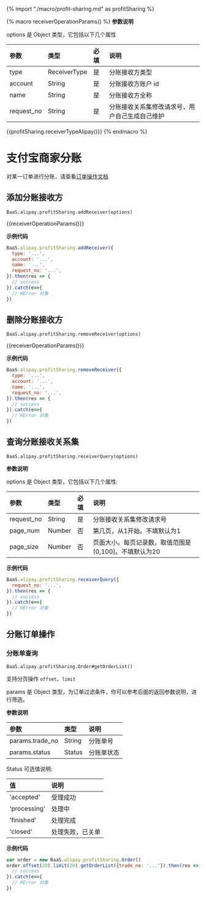 {% import "./macro/profit-sharing.md" as profitSharing %}

{% macro receiverOperationParams() %}
**参数说明**

options 是 Object 类型，它包括以下几个属性

| 参数            | 类型   | 必填 | 说明                                               |
| :-------------- | :----- | :--- | :------------------------------------------------- |
| type            | ReceiverType |  是  | 分账接收方类型                               |
| account         | String |  是  | 分账接收方账户 id                                  |
| name            | String |  是  | 分账接收方全称                                     |
| request_no      | String |  是  | 分账接收关系集修改请求号，用户自己生成自己维护     |

{{profitSharing.receiverTypeAlipay()}}
{% endmacro %}

# 支付宝商家分账

对某一订单进行分账，请查看[订单操作文档](/cloud-function/node-sdk/order.html#支付宝商家分账)

## 添加分账接收方

`BaaS.alipay.profitSharing.addReceiver(options)`

{{receiverOperationParams()}}

**示例代码**

```js
BaaS.alipay.profitSharing.addReceiver({
  type: '...',
  account: '...',
  name: '...',
  request_no: '...',
}).then(res => {
  // success
}).catch(e=>{
  // HError 对象
})
```

<!-- **返回示例** -->
<!--  -->
<!-- 成功时 res 对象结构如下 -->
<!--  -->
<!-- ```json -->
<!-- { -->
<!--   "data": { -->
<!--     "return_code": "SUCCESS", -->
<!--     "appid": "...", -->
<!--     "receiver": "{\"type\":\"...\",\"account\":\"...\",\"relation_type\":\"...\"}", -->
<!--     "mch_id": "..." -->
<!--   }, -->
<!--   "status": 200 -->
<!-- } -->
<!-- ``` -->

## 删除分账接收方

`BaaS.alipay.profitSharing.removeReceiver(options)`

{{receiverOperationParams()}}

**示例代码**

```js
BaaS.alipay.profitSharing.removeReceiver({
  type: '...',
  account: '...',
  name: '...',
  request_no: '...',
}).then(res => {
  // success
}).catch(e=>{
  // HError 对象
})
```

<!-- **返回示例** -->
<!--  -->
<!-- 成功时 res 对象结构如下 -->
<!--  -->
<!-- ```json -->
<!-- { -->
<!--   "data": { -->
<!--     "return_code": "SUCCESS", -->
<!--     "appid": "...", -->
<!--     "receiver": "{\"type\": \"...\", \"account\": \"...\"}", -->
<!--     "mch_id": "..." -->
<!--   }, -->
<!--   "status": 200 -->
<!-- } -->
<!-- ``` -->

## 查询分账接收关系集

`BaaS.alipay.profitSharing.receiverQuery(options)`

**参数说明**

options 是 Object 类型，它包括以下几个属性:

| 参数          | 类型            | 必填 | 说明 |
| :------------ | :-------------- | :--- | :--- |
| request_no    | String          | 是   | 分账接收关系集修改请求号 |
| page_num      | Number          | 否   | 第几页，从1开始。不填默认为1   |
| page_size     | Number          | 否   | 页面大小。每页记录数，取值范围是(0,100]。不填默认为20   |

**示例代码**

```js
BaaS.alipay.profitSharing.receiverQuery({
  request_no: '...',
}).then(res => {
  // success
}).catch(e=>{
  // HError 对象
})
```

<!-- **返回示例** -->
<!--  -->
<!-- 成功时 res 对象结构如下 -->
<!--  -->
<!-- ```json -->
<!-- { -->
<!--   "data": { -->
<!--     "meta": { -->
<!--       "limit": 99, -->
<!--       "next": null, -->
<!--       "offset": 0, -->
<!--       "previous": null, -->
<!--       "total_count": 15 -->
<!--     }, -->
<!--     "objects": [{ -->
<!--       "created_by_name": "...", -->
<!--       "order_type": "finish", -->
<!--       "payment_order_id": 1026, -->
<!--       "receiver": null, -->
<!--       "status": "accepted", -->
<!--       "trade_no": "..." -->
<!--     }], -->
<!--   }, -->
<!--   "status": 200 -->
<!-- } -->
<!-- ``` -->

## 分账订单操作

### 分账单查询

`BaaS.alipay.profitSharing.Order#getOrderList()`

支持分页操作 `offset`、`limit`

params 是 Object 类型，为订单过滤条件，你可以参考后面的返回参数说明，进行筛选。

**参数说明**

| 参数            | 类型   | 说明     |
| :-------------- | :----- | :------- |
| params.trade_no | String | 分账单号 |
| params.status   | Status | 分账单状态 |

Status 可选值说明:

| 值           | 说明       |
| :----------- | :--------- |
| 'accepted'   | 受理成功   |
| 'processing' | 处理中     |
| 'finished'     | 处理完成   |
| 'closed'     | 处理失败，已关单 |

**示例代码**

```js
var order = new BaaS.alipay.profitSharing.Order()
order.offset(20).limit(20).getOrderList({trade_no: '...'}).then(res => {
  // success
}).catch(e=>{
  // HError 对象
})
```

<!-- **返回示例** -->
<!--  -->
<!-- 成功时 res 对象结构如下 -->
<!--  -->
<!-- ```json -->
<!-- { -->
<!--   "data": { -->
<!--     "meta": { -->
<!--       "limit": 99, -->
<!--       "next": null, -->
<!--       "offset": 0, -->
<!--       "previous": null, -->
<!--       "total_count": 15 -->
<!--     }, -->
<!--     "objects": [{ -->
<!--       "created_by_name": "...", -->
<!--       "order_type": "finish", -->
<!--       "payment_order_id": 1026, -->
<!--       "receiver": null, -->
<!--       "status": "accepted", -->
<!--       "trade_no": "..." -->
<!--     }], -->
<!--   }, -->
<!--   "status": 200 -->
<!-- } -->
<!-- ``` -->
